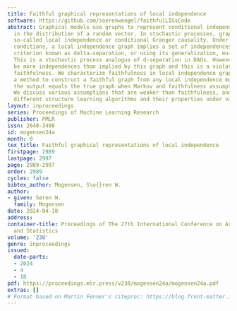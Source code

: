 ```yaml
---
title: Faithful graphical representations of local independence
software: https://github.com/soerenwengel/faithfulLIGsCode
abstract: Graphical models use graphs to represent conditional independence structure
  in the distribution of a random vector. In stochastic processes, graphs may represent
  so-called local independence or conditional Granger causality. Under some regularity
  conditions, a local independence graph implies a set of independences using a graphical
  criterion known as delta-separation, or using its generalization, mu-separation.
  This is a stochastic process analogue of d-separation in DAGs. However, there may
  be more independences than implied by this graph and this is a violation of so-called
  faithfulness. We characterize faithfulness in local independence graphs and give
  a method to construct a faithful graph from any local independence model such that
  the output equals the true graph when Markov and faithfulness assumptions hold.
  We discuss various assumptions that are weaker than faithfulness, and we explore
  different structure learning algorithms and their properties under varying assumptions.
layout: inproceedings
series: Proceedings of Machine Learning Research
publisher: PMLR
issn: 2640-3498
id: mogensen24a
month: 0
tex_title: Faithful graphical representations of local independence
firstpage: 2989
lastpage: 2997
page: 2989-2997
order: 2989
cycles: false
bibtex_author: Mogensen, S\o{}ren W.
author:
- given: Søren W.
  family: Mogensen
date: 2024-04-18
address:
container-title: Proceedings of The 27th International Conference on Artificial Intelligence
  and Statistics
volume: '238'
genre: inproceedings
issued:
  date-parts:
  - 2024
  - 4
  - 18
pdf: https://proceedings.mlr.press/v238/mogensen24a/mogensen24a.pdf
extras: []
# Format based on Martin Fenner's citeproc: https://blog.front-matter.io/posts/citeproc-yaml-for-bibliographies/
---
```

